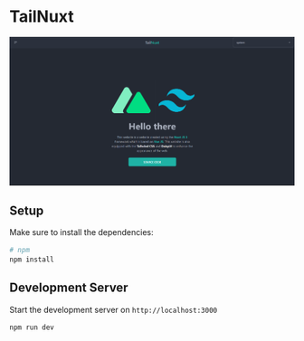 # TailNuxt

![Screenshot](https://github.com/Diba15/TailNuxt/blob/master/assets/images/web.png)

## Setup

Make sure to install the dependencies:

```bash
# npm
npm install

```

## Development Server

Start the development server on `http://localhost:3000`

```bash
npm run dev
```
